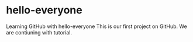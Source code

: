 # hello-everyone
Learning GitHub with hello-everyone
This is our first project on GitHub.
We are contiuning with tutorial.
